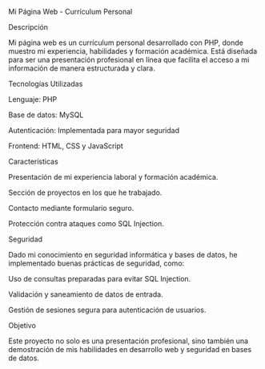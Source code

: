 Mi Página Web - Currículum Personal

Descripción

Mi página web es un currículum personal desarrollado con PHP, donde muestro mi experiencia, habilidades y formación académica. Está diseñada para ser una presentación profesional en línea que facilita el acceso a mi información de manera estructurada y clara.

Tecnologías Utilizadas

Lenguaje: PHP

Base de datos: MySQL

Autenticación: Implementada para mayor seguridad

Frontend: HTML, CSS y JavaScript

Características

Presentación de mi experiencia laboral y formación académica.

Sección de proyectos en los que he trabajado.

Contacto mediante formulario seguro.

Protección contra ataques como SQL Injection.

Seguridad

Dado mi conocimiento en seguridad informática y bases de datos, he implementado buenas prácticas de seguridad, como:

Uso de consultas preparadas para evitar SQL Injection.

Validación y saneamiento de datos de entrada.

Gestión de sesiones segura para autenticación de usuarios.

Objetivo

Este proyecto no solo es una presentación profesional, sino también una demostración de mis habilidades en desarrollo web y seguridad en bases de datos.